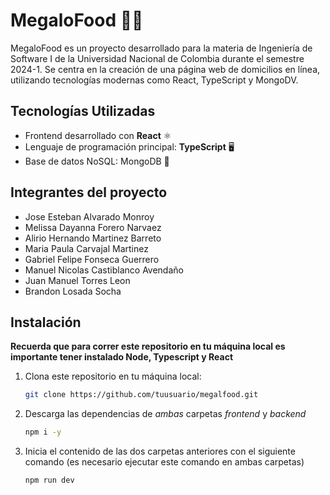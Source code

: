 # MegaloFood 🍔🦈

MegaloFood es un proyecto desarrollado para la materia de Ingeniería de Software I de la Universidad Nacional de Colombia durante el semestre 2024-1. Se centra en la creación de una página web de domicilios en línea, utilizando tecnologías modernas como React, TypeScript y MongoDV.

## Tecnologías Utilizadas

- Frontend desarrollado con **React** ⚛️
- Lenguaje de programación principal: **TypeScript** 🖥️
- Base de datos NoSQL: MongoDB 🥬

## Integrantes del proyecto

- Jose Esteban Alvarado Monroy
- Melissa Dayanna Forero Narvaez
- Alirio Hernando Martinez Barreto
- Maria Paula Carvajal Martinez
- Gabriel Felipe Fonseca Guerrero
- Manuel Nicolas Castiblanco Avendaño
- Juan Manuel Torres Leon
- Brandon Losada Socha

## Instalación

**Recuerda que para correr este repositorio en tu máquina local es importante tener instalado Node, Typescript y React**

1. Clona este repositorio en tu máquina local:

   ```bash
   git clone https://github.com/tuusuario/megalfood.git

2. Descarga las dependencias de *ambas* carpetas *frontend* y *backend*

   ```bash
   npm i -y

3. Inicia el contenido de las dos carpetas anteriores con el siguiente comando (es necesario ejecutar este comando en ambas carpetas)

   ```bash
   npm run dev 
